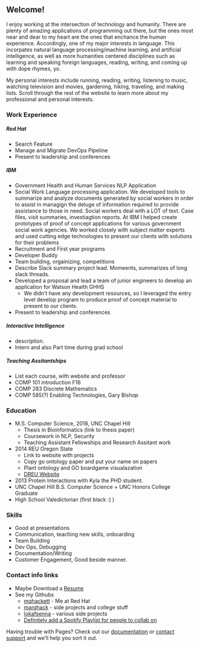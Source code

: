 ## Welcome! 

I enjoy working at the intersection of technology and humanity. There are plenty of amazing applications of programming out there, but the ones most near and dear to my heart are the ones that enchance the human experience. Accordingly, one of my major interests in language. This incorpates natural language processing/machine learning, and artificial intelligence, as well as more humanities centered disciplines such as learning and speaking foreign languages, reading, writing, and coming up with dope rhymes, yo. 

My personal interests include running, reading, writing, listening to music, watching television and movies, gardening, hiking, traveling, and making lists. Scroll through the rest of the website to learn more about my professional and personal interests.


### Work Experience 

##### Red Hat

 - Search Feature
 - Manage and Migrate DevOps Pipeline
 - Present to leadership and conferences

##### IBM 

 - Government Health and Human Services NLP Application
  - Social Work Language processing application. We developed tools to summarize and analyze documents generated by social workers in order to assist in managign the deluge of information required to provide assistance to those in need. Social workers deal with a LOT of text.  Case files, visit summaries, investiagtion reports. At IBM I helped create prototypes of proof of concept applications for various government social work agencies. We worked closely with subject matter experts and used cutting edge technologies to present our clients with solutions for their problems 
 - Recruitment and First year programs
  - Developer Buddy
  - Team building, orgainizing, competitions
 - Describe Slack summary project lead. Momeents, summarizes of long slack threads.
 - Developed a proposal and lead a team of junior engineers to develop an application for Watson Health GHHS
   - We didn't have any development resources, so I leveraged the entry level develop program to produce proof of concept material to present to our clients.  
 - Present to leadership and conferences

##### Interactive Intelligence
 - description. 
 - Intern and also Part time during grad school


##### Teaching Assitantships
 - List each course, with website and professor
 - COMP 101 introduction F16
 - COMP 283 Discrete Mathematics
 - COMP 585(?) Enabling Technologies, Gary Bishop

### Education
  - M.S. Computer Science, 2018, UNC Chapel Hill
    - Thesis in Bioinformatics (link to thesis paper)
    - Coursework in NLP, Security
    - Teaching Assistant Fellowships and Research Assitant work
  - 2014 REU Oregon State
    - Link to website with projects
    - Copy go ontology paper and put your name on papers
    - Plant ontology and GO boardgame visualazation
    - [DREU Website](https://dreuarchive.cra.org/2015/Hackett/blog.html) 
  - 2013 Protein Interactions with Kyla the PHD student. 
  - UNC Chapel Hill B.S. Computer Science + UNC Honors College Graduate 
  - High School Valedictorian (first black :) ) 

### Skills
  - Good at presentations
  - Communication, teaching new skills, onboarding
  - Team Building
  - Dev Ops, Debugging
  - Documentation/Writing
  - Customer Engagement, Good beside manner. 


### Contact info links 
 - Maybe Download a [Resume](Resume.pdf)
 - See my Githubs 
   - [mqhackett](https://github.com/mqhackett) - Me at Red Hat
   - [marqhack](https://github.com/marqhack) - side projects and college stuff
   - [lokafsenna](https://github.com/lokafsenna) - various side projects
   - [Definitely add a Spotify Playlist for people to collab on](empty)
 
Having trouble with Pages? Check out our [documentation](https://docs.github.com/categories/github-pages-basics/) or [contact support](https://support.github.com/contact) and we’ll help you sort it out.
